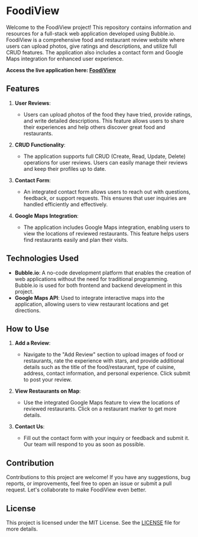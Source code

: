 # FoodiView

Welcome to the FoodiView project! This repository contains information and resources for a full-stack web application developed using Bubble.io. FoodiView is a comprehensive food and restaurant review website where users can upload photos, give ratings and descriptions, and utilize full CRUD features. The application also includes a contact form and Google Maps integration for enhanced user experience.

**Access the live application here: <a href="https://foodiview-vince.bubbleapps.io/version-test" target="_blank">FoodiView</a>**

## Features

1. **User Reviews**:
   - Users can upload photos of the food they have tried, provide ratings, and write detailed descriptions. This feature allows users to share their experiences and help others discover great food and restaurants.

2. **CRUD Functionality**:
   - The application supports full CRUD (Create, Read, Update, Delete) operations for user reviews. Users can easily manage their reviews and keep their profiles up to date.

3. **Contact Form**:
   - An integrated contact form allows users to reach out with questions, feedback, or support requests. This ensures that user inquiries are handled efficiently and effectively.

4. **Google Maps Integration**:
   - The application includes Google Maps integration, enabling users to view the locations of reviewed restaurants. This feature helps users find restaurants easily and plan their visits.

## Technologies Used

- **Bubble.io**: A no-code development platform that enables the creation of web applications without the need for traditional programming. Bubble.io is used for both frontend and backend development in this project.
- **Google Maps API**: Used to integrate interactive maps into the application, allowing users to view restaurant locations and get directions.

## How to Use

1. **Add a Review**:
   - Navigate to the "Add Review" section to upload images of food or restaurants, rate the experience with stars, and provide additional details such as the title of the food/restaurant, type of cuisine, address, contact information, and personal experience. Click submit to post your review.

2. **View Restaurants on Map**:
   - Use the integrated Google Maps feature to view the locations of reviewed restaurants. Click on a restaurant marker to get more details.

3. **Contact Us**:
   - Fill out the contact form with your inquiry or feedback and submit it. Our team will respond to you as soon as possible.

## Contribution

Contributions to this project are welcome! If you have any suggestions, bug reports, or improvements, feel free to open an issue or submit a pull request. Let's collaborate to make FoodiView even better.

## License

This project is licensed under the MIT License. See the [LICENSE](LICENSE) file for more details.
